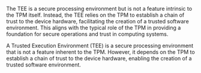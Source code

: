 The TEE is a secure processing environment but is not a feature intrinsic to the TPM itself. Instead, the TEE relies on the TPM to establish a chain of trust to the device hardware, facilitating the creation of a trusted software environment. 
This aligns with the typical role of the TPM in providing a foundation for secure operations and trust in computing systems.

A Trusted Execution Environment (TEE) is a secure processing environment that is not a feature inherent to the TPM. However, it depends on the TPM to establish a chain of trust to the device hardware, enabling the creation of a trusted software environment.
